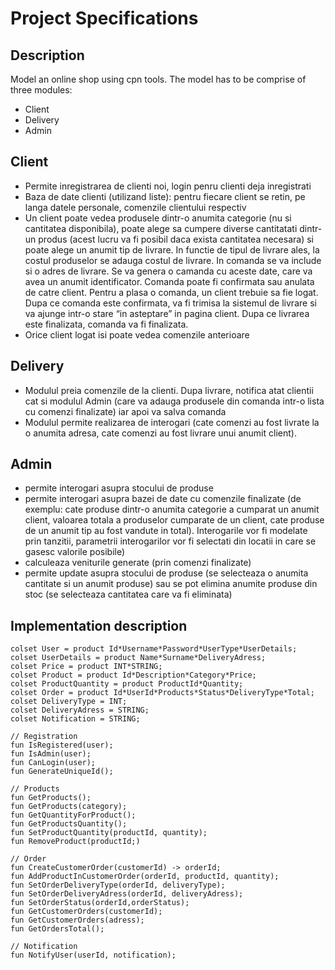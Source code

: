 # Project Specifications

## Description

Model an online shop using cpn tools. The model has to be comprise of three modules:
- Client
- Delivery
- Admin

## Client

- Permite inregistrarea de clienti noi, login penru clienti deja inregistrati
- Baza de date clienti (utilizand liste): pentru fiecare client se retin, pe langa datele personale, comenzile clientului respectiv
- Un client poate vedea produsele dintr-o anumita categorie (nu si cantitatea disponibila), poate alege sa cumpere diverse cantitatati dintr-un produs (acest lucru va fi posibil daca exista cantitatea necesara) si poate alege un anumit tip
de livrare. In functie de tipul de livrare ales, la costul produselor se adauga
costul de livrare. In comanda se va include si o adres de livrare. Se va genera o
camanda cu aceste date, care va avea un anumit identificator. Comanda poate fi
confirmata sau anulata de catre client. Pentru a plasa o comanda, un client
trebuie sa fie logat. Dupa ce comanda este confirmata, va fi trimisa la sistemul
de livrare si va ajunge intr-o stare “in asteptare” in pagina client. Dupa ce
livrarea este finalizata, comanda va fi finalizata.
- Orice client logat isi poate vedea comenzile anterioare

## Delivery

- Modulul preia comenzile de la clienti. Dupa livrare, notifica atat clientii cat si
modulul Admin (care va adauga produsele din comanda intr-o lista cu comenzi
finalizate) iar apoi va salva comanda
- Modulul permite realizarea de interogari (cate comenzi au fost livrate la o
anumita adresa, cate comenzi au fost livrare unui anumit client).

## Admin

- permite interogari asupra stocului de produse
- permite interogari asupra bazei de date cu comenzile finalizate (de exemplu:
cate produse dintr-o anumita categorie a cumparat un anumit client, valoarea
totala a produselor cumparate de un client, cate produse de un anumit tip au
fost vandute in total). Interogarile vor fi modelate prin tanzitii, parametrii
interogarilor vor fi selectati din locatii in care se gasesc valorile posibile)
- calculeaza veniturile generate (prin comenzi finalizate)
- permite update asupra stocului de produse (se selecteaza o anumita cantitate si
un anumit produse) sau se pot elimina anumite produse din stoc (se selecteaza
cantitatea care va fi eliminata)

## Implementation description
```
colset User = product Id*Username*Password*UserType*UserDetails;
colset UserDetails = product Name*Surname*DeliveryAdress;
colset Price = product INT*STRING;
colset Product = product Id*Description*Category*Price;
colset ProductQuantity = product ProductId*Quantity;
colset Order = product Id*UserId*Products*Status*DeliveryType*Total;
colset DeliveryType = INT;
colset DeliveryAdress = STRING;
colset Notification = STRING;

// Registration
fun IsRegistered(user);
fun IsAdmin(user);
fun CanLogin(user);
fun GenerateUniqueId();

// Products
fun GetProducts();
fun GetProducts(category);
fun GetQuantityForProduct();
fun GetProductsQuantity();
fun SetProductQuantity(productId, quantity);
fun RemoveProduct(productId;)

// Order
fun CreateCustomerOrder(customerId) -> orderId;
fun AddProductInCustomerOrder(orderId, productId, quantity);
fun SetOrderDeliveryType(orderId, deliveryType);
fun SetOrderDeliveryAdress(orderId, deliveryAdress);
fun SetOrderStatus(orderId,orderStatus);
fun GetCustomerOrders(customerId);
fun GetCustomerOrders(adress);
fun GetOrdersTotal();

// Notification
fun NotifyUser(userId, notification);
